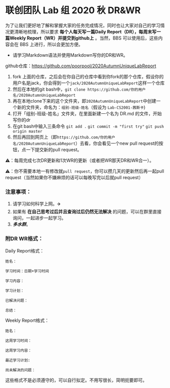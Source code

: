 # 联创团队 Lab 组 2020 秋 DR&WR

为了让我们更好地了解和掌握大家的任务完成情况，同时也让大家对自己的学习情况更清晰地梳理，所以要求 **每个人每天写一篇Daily Report（DR），每周末写一篇Weekly Report（WR）并提交到github上** 。当然，BBS 可以使用后，这些内容会在 BBS 上进行，所以会更加方便。

- 请学习Markdown语法并使用Markdown写你的DR和WR。

github仓库：https://github.com/poorpool/2020AutumnUniqueLabReport

1. fork 上面的仓库，之后会在你自己的仓库中看到你fork的那个仓库，假设你的用户名是jack，你会得到一个`jack/2020AutumnUniqueLabReport`这样一个仓库
2. 然后在本地的git bash中，`git clone https://github.com/你的用户名/2020AutumnUniqueLabReport`
3. 再在本地clone下来的这个文件夹，即`2020AutumnUniqueLabReport`中创建一个新的文件夹，命名为：`组别-班级-姓名`（假设为  `Lab-CS2001-茜斯卡`)
4. 打开「组别-班级-姓名」文件夹，在里面新建一个名为 DR.md 的文件，开始写你的dr
5. 在git bash中输入三条命令 `git add .` `git commit -m "first try"` `git push origin master`
6. 然后再回到网页上（即`https://github.com/你的用户名/2020AutumnUniqueLabReport`）去看，你会看见一个new pull request的按钮，点一下提交新的pull request。

⚠️：每周完成七次DR更新和1次WR的更新（或者把WR那天DR和WR合一）。

⚠️：你不需要本地一有修改就`pull request`，你可以攒几天的更新然后再一起pull request（当然如果你不嫌麻烦的话可以每晚写完以后就pull request）

### 

### 注意事项：

1. 请学习如何科学上网。✈️
2. 如果有 **在自己思考过后并且查询过后仍然无法解决** 的问题，可以在群里直接询问，一起进步一起学习。
3. ***多水群***。

### 

### 附DR WR格式：

Daily Report格式：

```
姓名：

学习时间：日期+学习时间

学习内容：

学习计划：

已解决问题：

总结：
```

Weekly Report格式：

```
姓名：

这周学习时间：

这周学习内容：

最近学习计划:

尚未解决的问题：
```

这些格式不是必须遵守的，可以自行拟定。不用写很长，简明扼要即可。
